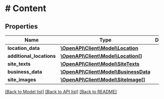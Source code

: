 # # Content

## Properties

Name | Type | Description | Notes
------------ | ------------- | ------------- | -------------
**location_data** | [**\OpenAPI\Client\Model\Location**](Location.md) |  | [optional]
**additional_locations** | [**\OpenAPI\Client\Model\Location[]**](Location.md) |  | [optional]
**site_texts** | [**\OpenAPI\Client\Model\SiteTexts**](SiteTexts.md) |  | [optional]
**business_data** | [**\OpenAPI\Client\Model\BusinessData**](BusinessData.md) |  | [optional]
**site_images** | [**\OpenAPI\Client\Model\SiteImage[]**](SiteImage.md) |  | [optional]

[[Back to Model list]](../../README.md#models) [[Back to API list]](../../README.md#endpoints) [[Back to README]](../../README.md)
